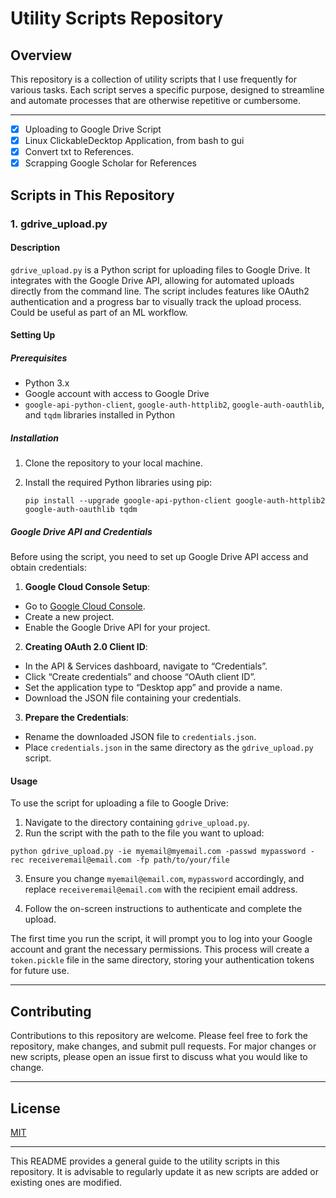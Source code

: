 # Utility Scripts Repository

## Overview
This repository is a collection of utility scripts that I use frequently for various tasks. Each script serves a specific purpose, designed to streamline and automate processes that are otherwise repetitive or cumbersome. 

---
- [x] Uploading to Google Drive Script 
- [x] Linux ClickableDecktop Application, from bash to gui
- [x] Convert txt to References.
- [x] Scrapping Google Scholar for References

## Scripts in This Repository

### 1. gdrive_upload.py

#### Description
`gdrive_upload.py` is a Python script for uploading files to Google Drive. It integrates with the Google Drive API, allowing for automated uploads directly from the command line. The script includes features like OAuth2 authentication and a progress bar to visually track the upload process.
Could be useful as part of an ML workflow. 

#### Setting Up

##### Prerequisites
- Python 3.x
- Google account with access to Google Drive
- `google-api-python-client`, `google-auth-httplib2`, `google-auth-oauthlib`, and `tqdm` libraries installed in Python

##### Installation
1. Clone the repository to your local machine.
2. Install the required Python libraries using pip:

    `pip install --upgrade google-api-python-client google-auth-httplib2 google-auth-oauthlib tqdm`

##### Google Drive API and Credentials
Before using the script, you need to set up Google Drive API access and obtain credentials:

1. **Google Cloud Console Setup**:
- Go to [Google Cloud Console](https://console.cloud.google.com/).
- Create a new project.
- Enable the Google Drive API for your project.

2. **Creating OAuth 2.0 Client ID**:
- In the API & Services dashboard, navigate to “Credentials”.
- Click “Create credentials” and choose “OAuth client ID”.
- Set the application type to “Desktop app” and provide a name.
- Download the JSON file containing your credentials.

3. **Prepare the Credentials**:
- Rename the downloaded JSON file to `credentials.json`.
- Place `credentials.json` in the same directory as the `gdrive_upload.py` script.

#### Usage
To use the script for uploading a file to Google Drive:

1. Navigate to the directory containing `gdrive_upload.py`.
2. Run the script with the path to the file you want to upload:

`python gdrive_upload.py -ie myemail@myemail.com -passwd mypassword -rec receiveremail@email.com -fp path/to/your/file`

3. Ensure you change `myemail@email.com`, `mypassword` accordingly, and replace `receiveremail@email.com` with the recipient email address.

3. Follow the on-screen instructions to authenticate and complete the upload.

The first time you run the script, it will prompt you to log into your Google account and grant the necessary permissions. This process will create a `token.pickle` file in the same directory, storing your authentication tokens for future use.

---

## Contributing
Contributions to this repository are welcome. Please feel free to fork the repository, make changes, and submit pull requests. For major changes or new scripts, please open an issue first to discuss what you would like to change.

---

## License
[MIT](https://choosealicense.com/licenses/mit/)

---

This README provides a general guide to the utility scripts in this repository. It is advisable to regularly update it as new scripts are added or existing ones are modified.
